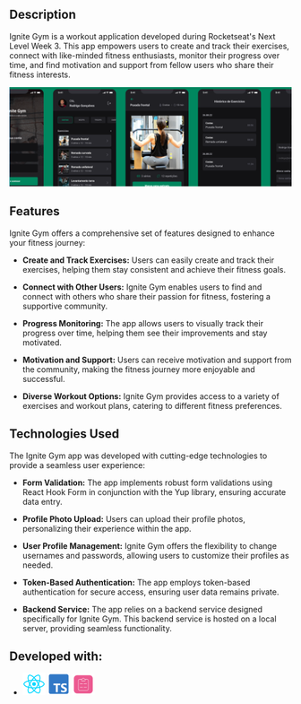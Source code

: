 ## Description

Ignite Gym is a workout application developed during Rocketseat's Next Level Week 3. This app empowers users to create and track their exercises, connect with like-minded fitness enthusiasts, monitor their progress over time, and find motivation and support from fellow users who share their fitness interests.

![Ignite Gym Preview](./public/assets/ignitegym-preview.png)

## Features

Ignite Gym offers a comprehensive set of features designed to enhance your fitness journey:

- **Create and Track Exercises:** Users can easily create and track their exercises, helping them stay consistent and achieve their fitness goals.

- **Connect with Other Users:** Ignite Gym enables users to find and connect with others who share their passion for fitness, fostering a supportive community.

- **Progress Monitoring:** The app allows users to visually track their progress over time, helping them see their improvements and stay motivated.

- **Motivation and Support:** Users can receive motivation and support from the community, making the fitness journey more enjoyable and successful.

- **Diverse Workout Options:** Ignite Gym provides access to a variety of exercises and workout plans, catering to different fitness preferences.

## Technologies Used

The Ignite Gym app was developed with cutting-edge technologies to provide a seamless user experience:

- **Form Validation:** The app implements robust form validations using React Hook Form in conjunction with the Yup library, ensuring accurate data entry.

- **Profile Photo Upload:** Users can upload their profile photos, personalizing their experience within the app.

- **User Profile Management:** Ignite Gym offers the flexibility to change usernames and passwords, allowing users to customize their profiles as needed.

- **Token-Based Authentication:** The app employs token-based authentication for secure access, ensuring user data remains private.

- **Backend Service:** The app relies on a backend service designed specifically for Ignite Gym. This backend service is hosted on a local server, providing seamless functionality.

## Developed with:

- <img src="./public/assets/reactnative-logo.png" alt="React Native" width="40"> <img src="./public/assets/typescript-logo.png" alt="TypeScript" width="40"> <img src="./public/assets/react-hook-form.png" alt="React Hook Form" width="40">
